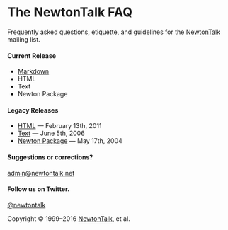 # The NewtonTalk FAQ

Frequently asked questions, etiquette, and guidelines for the [NewtonTalk](http://newtontalk.net/) mailing list.

#### Current Release

* [Markdown](https://github.com/splorp/newtontalk-faq/blob/master/newtontalk-faq.md)
* HTML
* Text
* Newton Package

#### Legacy Releases

* [HTML](https://github.com/splorp/newtontalk-faq/blob/master/legacy/newtontalk-faq.html) — February 13th, 2011
* [Text](https://github.com/splorp/newtontalk-faq/blob/master/legacy/newtontalk-faq.txt) — June 5th, 2006
* [Newton Package](https://github.com/splorp/newtontalk-faq/blob/master/legacy/newtontalk-faq.pkg) — May 17th, 2004

#### Suggestions or corrections?

[admin@newtontalk.net](mailto:admin@newtontalk.net)

#### Follow us on Twitter.

[@newtontalk](http://twitter.com/newtontalk)

Copyright © 1999–2016 [NewtonTalk](http://newtontalk.net/), et al.
